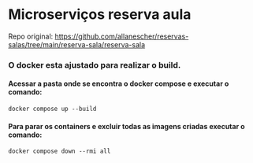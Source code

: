 # Microserviços reserva aula

Repo original: https://github.com/allanescher/reservas-salas/tree/main/reserva-sala/reserva-sala

### O docker esta ajustado para realizar o build.
#### Acessar a pasta onde se encontra o docker compose e executar o comando:
```docker compose up --build```

#### Para parar os containers e excluir todas as imagens criadas executar o comando:
```docker compose down --rmi all```

